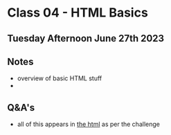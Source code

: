# Class 04 - HTML Basics

## Tuesday Afternoon June 27th 2023


## Notes
* overview of basic HTML stuff
* 

## Q&A's
* all of this appears in [the html](class-04-answers.html) as per the challenge


